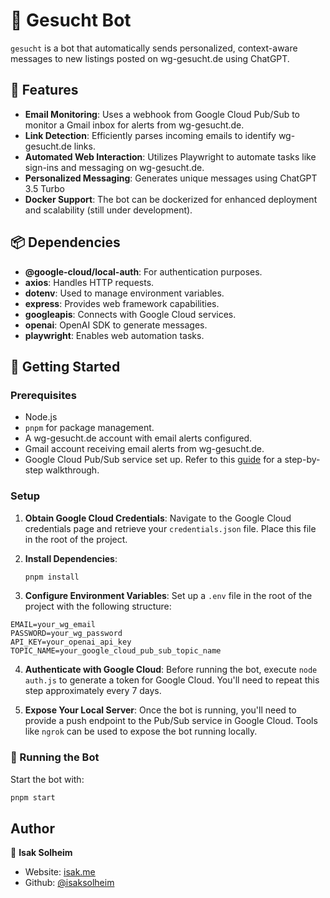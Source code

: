 # 🤖 Gesucht Bot

`gesucht` is a bot that automatically sends personalized, context-aware messages to new listings posted on wg-gesucht.de using ChatGPT.

## 🌟 Features

- **Email Monitoring**: Uses a webhook from Google Cloud Pub/Sub to monitor a Gmail inbox for alerts from wg-gesucht.de.
- **Link Detection**: Efficiently parses incoming emails to identify wg-gesucht.de links.
- **Automated Web Interaction**: Utilizes Playwright to automate tasks like sign-ins and messaging on wg-gesucht.de.
- **Personalized Messaging**: Generates unique messages using ChatGPT 3.5 Turbo
- **Docker Support**: The bot can be dockerized for enhanced deployment and scalability (still under development).

## 📦 Dependencies

- **@google-cloud/local-auth**: For authentication purposes.
- **axios**: Handles HTTP requests.
- **dotenv**: Used to manage environment variables.
- **express**: Provides web framework capabilities.
- **googleapis**: Connects with Google Cloud services.
- **openai**: OpenAI SDK to generate messages.
- **playwright**: Enables web automation tasks.

## 🚀 Getting Started

### Prerequisites

- Node.js
- `pnpm` for package management.
- A wg-gesucht.de account with email alerts configured.
- Gmail account receiving email alerts from wg-gesucht.de.
- Google Cloud Pub/Sub service set up. Refer to this [guide](https://livefiredev.com/step-by-step-gmail-api-webhook-to-monitor-emails-node-js/) for a step-by-step walkthrough.

### Setup

1. **Obtain Google Cloud Credentials**:
   Navigate to the Google Cloud credentials page and retrieve your `credentials.json` file. Place this file in the root of the project.

2. **Install Dependencies**:
    ```bash
    pnpm install
    ```

3. **Configure Environment Variables**:
   Set up a `.env` file in the root of the project with the following structure:


```
EMAIL=your_wg_email
PASSWORD=your_wg_password
API_KEY=your_openai_api_key
TOPIC_NAME=your_google_cloud_pub_sub_topic_name
```

4. **Authenticate with Google Cloud**:
Before running the bot, execute `node auth.js` to generate a token for Google Cloud. You'll need to repeat this step approximately every 7 days.

5. **Expose Your Local Server**:
Once the bot is running, you'll need to provide a push endpoint to the Pub/Sub service in Google Cloud. Tools like `ngrok` can be used to expose the bot running locally.

### 🏃 Running the Bot

Start the bot with:

```bash
pnpm start
```

## Author

👤 **Isak Solheim**

* Website: [isak.me](https://isak.me)
* Github: [@isaksolheim](https://github.com/isaksolheim)

